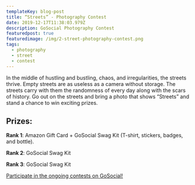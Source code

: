 ```yaml
---
templateKey: blog-post
title: “Streets” - Photography Contest
date: 2019-12-17T11:38:03.979Z
description: GoSocial Photography Contest
featuredpost: true
featuredimage: /img/2-street-photography-contest.png
tags:
  - photography
  - street
  - contest
---
```

In the middle of hustling and bustling, chaos, and irregularities, the streets thrive. Empty streets are as useless as a camera without storage. The streets carry with them the randomness of every day along with the scars of history. Go out on the streets and bring a photo that shows “Streets” and stand a chance to win exciting prizes.



## **Prizes:**

**Rank 1**: Amazon Gift Card + GoSocial Swag Kit (T-shirt, stickers, badges, and bottle).

**Rank 2**: GoSocial Swag Kit

**Rank 3**: GoSocial Swag Kit



[Participate in the ongoing contests on GoSocial!](https://play.google.com/store/apps/details?id=com.go.social.prod)
